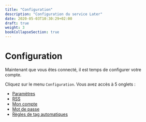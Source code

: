 ```yaml
---
title: "Configuration"
description: "Configuration du service Later"
date: 2020-05-03T10:30:29+02:00
draft: true
weight: 3
bookCollapseSection: true
---
```


Configuration
=============

Maintenant que vous êtes connecté, il est temps de configurer votre
compte.

Cliquez sur le menu `Configuration`. Vous avez accès à 5 onglets :

* [Paramètres](settings.md)
* [RSS](rss.md)
* [Mon compte](user_information.md)
* [Mot de passe](password.md)
* [Règles de tag automatiques](tagging_rules.md)
